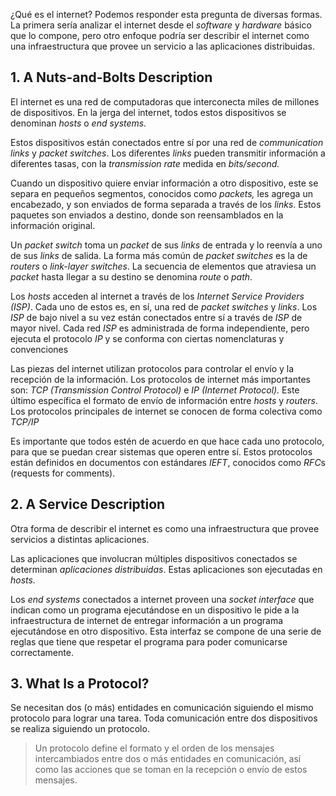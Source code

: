 ¿Qué es el internet? Podemos responder esta pregunta de diversas formas. La primera sería analizar el internet desde el *software* y *hardware* básico que lo compone, pero otro enfoque podría ser describir el internet como una infraestructura que provee un servicio a las aplicaciones distribuidas.

## 1. A Nuts-and-Bolts Description

El internet es una red de computadoras que interconecta miles de millones de dispositivos. En la jerga del internet, todos estos dispositivos se denominan *hosts* o *end systems.*

Estos dispositivos están conectados entre sí por una red de *communication links* y *packet switches*. Los diferentes *links* pueden transmitir información a diferentes tasas, con la *transmission rate* medida en *bits/second.*

Cuando un dispositivo quiere enviar información a otro dispositivo, este se separa en pequeños segmentos, conocidos como *packets,* les agrega un encabezado, y son enviados de forma separada a través de los *links*. Estos paquetes son enviados a destino, donde son reensamblados en la información original.

Un *packet switch* toma un *packet* de sus *links* de entrada y lo reenvía a uno de sus *links* de salida. La forma más común de *packet switches* es la de *routers* o *link-layer* *switches*. La secuencia de elementos que atraviesa un *packet* hasta llegar a su destino se denomina *route* o *path*.

Los *hosts* acceden al internet a través de los *Internet Service Providers (ISP)*. Cada uno de estos es, en sí, una red de *packet switches* y *links*. Los *ISP* de bajo nivel a su vez están conectados entre sí a través de *ISP* de mayor nivel. Cada red *ISP* es administrada de forma independiente, pero ejecuta el protocolo *IP* y se conforma con ciertas nomenclaturas y convenciones

Las piezas del internet utilizan protocolos para controlar el envío y la recepción de la información. Los protocolos de internet más importantes son: *TCP (Transmission Control Protocol)* e *IP (Internet Protocol).* Este último específica el formato de envío de información entre *hosts* y *routers*. Los protocolos principales de internet se conocen de forma colectiva como *TCP/IP*

Es importante que todos estén de acuerdo en que hace cada uno protocolo, para que se puedan crear sistemas que operen entre sí. Estos protocolos están definidos en documentos con estándares *IEFT*, conocidos como *RFC*s (requests for comments).

## 2. A Service Description

Otra forma de describir el internet es como una infraestructura que provee servicios a distintas aplicaciones.

Las aplicaciones que involucran múltiples dispositivos conectados se determinan *aplicaciones distribuidas*. Estas aplicaciones son ejecutadas en *hosts.*

Los *end systems* conectados a internet proveen una *socket interface* que indican como un programa ejecutándose en un dispositivo le pide a la infraestructura de internet de entregar información a un programa ejecutándose en otro dispositivo. Esta interfaz se compone de una serie de reglas que tiene que respetar el programa para poder comunicarse correctamente.

## 3. What Is a Protocol?

Se necesitan dos (o más) entidades en comunicación siguiendo el mismo protocolo para lograr una tarea. Toda comunicación entre dos dispositivos se realiza siguiendo un protocolo.

> Un protocolo define el formato y el orden de los mensajes intercambiados entre dos o más entidades en comunicación, así como las acciones que se toman en la recepción o envío de estos mensajes.
